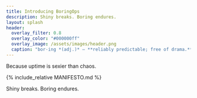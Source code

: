 ```yaml
---
title: Introducing BoringOps
description: Shiny breaks. Boring endures.
layout: splash
header:
  overlay_filter: 0.8
  overlay_color: "#000000ff"
  overlay_image: /assets/images/header.png
  caption: "bor·ing *(adj.)* — **reliably predictable; free of drama.**"
---
```


Because uptime is sexier than chaos.

{% include_relative MANIFESTO.md %}

Shiny breaks. Boring endures.
